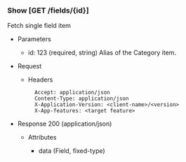 ### Show [GET /fields/{id}]

Fetch single field item

+ Parameters
    + id: 123 (required, string) 
        Alias of the Category item.

+ Request
    + Headers

            Accept: application/json
            Content-Type: application/json
            X-Application-Version: <client-name>/<version>
            X-App-features: <target feature>

+ Response 200 (application/json)

    + Attributes
    
        + data (Field, fixed-type)

<!-- include(../error_responses.md) -->

